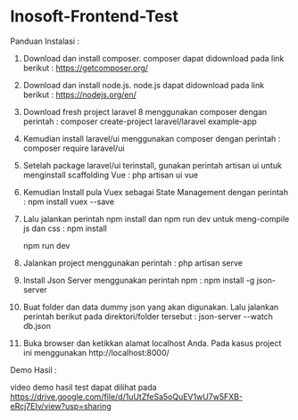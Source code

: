 # Inosoft-Frontend-Test

Panduan Instalasi :

1. Download dan install composer. composer dapat didownload pada link berikut : https://getcomposer.org/
2. Download dan install node.js. node.js dapat didownload pada link berikut : https://nodejs.org/en/
3. Download fresh project laravel 8 menggunakan composer dengan perintah :
   composer create-project laravel/laravel example-app
4. Kemudian install laravel/ui menggunakan composer dengan perintah :
   composer require laravel/ui
5. Setelah package laravel/ui terinstall, gunakan perintah artisan ui untuk menginstall scaffolding Vue :
   php artisan ui vue
6. Kemudian Install pula Vuex sebagai State Management dengan perintah :
   npm install vuex --save
7. Lalu jalankan perintah npm install dan npm run dev untuk meng-compile js dan css :
   npm install

   npm run dev
8. Jalankan project menggunakan perintah :
   php artisan serve
9. Install Json Server menggunakan perintah npm :
   npm install -g json-server
10. Buat folder dan data dummy json yang akan digunakan. Lalu jalankan perintah berikut pada direktori/folder tersebut :
   json-server --watch db.json
11. Buka browser dan ketikkan alamat localhost Anda. Pada kasus project ini menggunakan 
   http://localhost:8000/


Demo Hasil :

video demo hasil test dapat dilihat pada https://drive.google.com/file/d/1uUtZfeSa5oQuEV1wU7w5FXB-eRcj7EIv/view?usp=sharing
